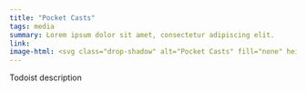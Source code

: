 ```yaml
---
title: "Pocket Casts"
tags: media
summary: Lorem ipsum dolor sit amet, consectetur adipiscing elit.
link: 
image-html: <svg class="drop-shadow" alt="Pocket Casts" fill="none" height="70" viewBox="0 0 70 70" width="70" xmlns="http://www.w3.org/2000/svg"><rect fill="#f43e37" height="70" rx="13" width="70"/><path d="m35.25 54.9375c-3.8938 0-7.7002-1.1546-10.9378-3.3179s-5.761-5.2381-7.2511-8.8355-1.8799-7.5559-1.1203-11.3749 2.6347-7.327 5.388-10.0804c2.7534-2.7533 6.2614-4.6284 10.0804-5.388s7.7775-.3698 11.3749 1.1203 6.6722 4.0135 8.8355 7.2511 3.3179 7.044 3.3179 10.9378h6.5625c0-5.1917-1.5395-10.2669-4.4239-14.5837s-6.9841-7.6813-11.7806-9.6681c-4.7966-1.98683-10.0746-2.50666-15.1666-1.4938-5.092 1.0129-9.7693 3.5129-13.4404 7.1841-3.6712 3.6711-6.1712 8.3484-7.1841 13.4404-1.01286 5.092-.49303 10.37 1.4938 15.1666 1.9868 4.7965 5.3513 8.8962 9.6681 11.7806s9.392 4.4239 14.5837 4.4239zm0-9.707c-1.9739 0-3.9036-.5854-5.5448-1.682-1.6413-1.0967-2.9205-2.6554-3.6759-4.4791s-.9531-3.8305-.568-5.7665 1.3357-3.7144 2.7315-5.1101c1.3957-1.3958 3.1741-2.3464 5.1101-2.7315s3.9428-.1874 5.7665.568 3.3824 2.0346 4.4791 3.6759c1.0966 1.6412 1.682 3.5709 1.682 5.5448h5.7422c0-3.1096-.9221-6.1494-2.6498-8.735-1.7276-2.5856-4.1831-4.6008-7.0561-5.7908-2.8729-1.19-6.0342-1.5014-9.0841-.8947-3.0499.6066-5.8514 2.1041-8.0503 4.3029-2.1988 2.1989-3.6963 5.0004-4.3029 8.0503-.6067 3.0499-.2953 6.2112.8947 9.0841 1.19 2.873 3.2052 5.3285 5.7908 7.0561 2.5856 1.7277 5.6254 2.6498 8.735 2.6498z" fill="#fff"/></svg>
---
```


Todoist description